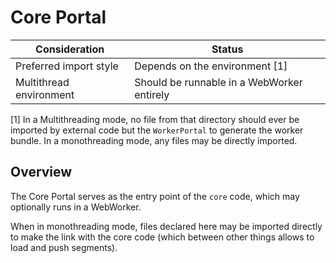 # Core Portal ##################################################################

| Consideration           | Status                                     |
|-------------------------|--------------------------------------------|
| Preferred import style  | Depends on the environment [1]             |
| Multithread environment | Should be runnable in a WebWorker entirely |

[1] In a Multithreading mode, no file from that directory should ever be
imported by external code but the `WorkerPortal` to generate the worker bundle.
In a monothreading mode, any files may be directly imported.

## Overview ####################################################################

The Core Portal serves as the entry point of the `core` code, which may
optionally runs in a WebWorker.

When in monothreading mode, files declared here may be imported directly to make
the link with the core code (which between other things allows to load and push
segments).
